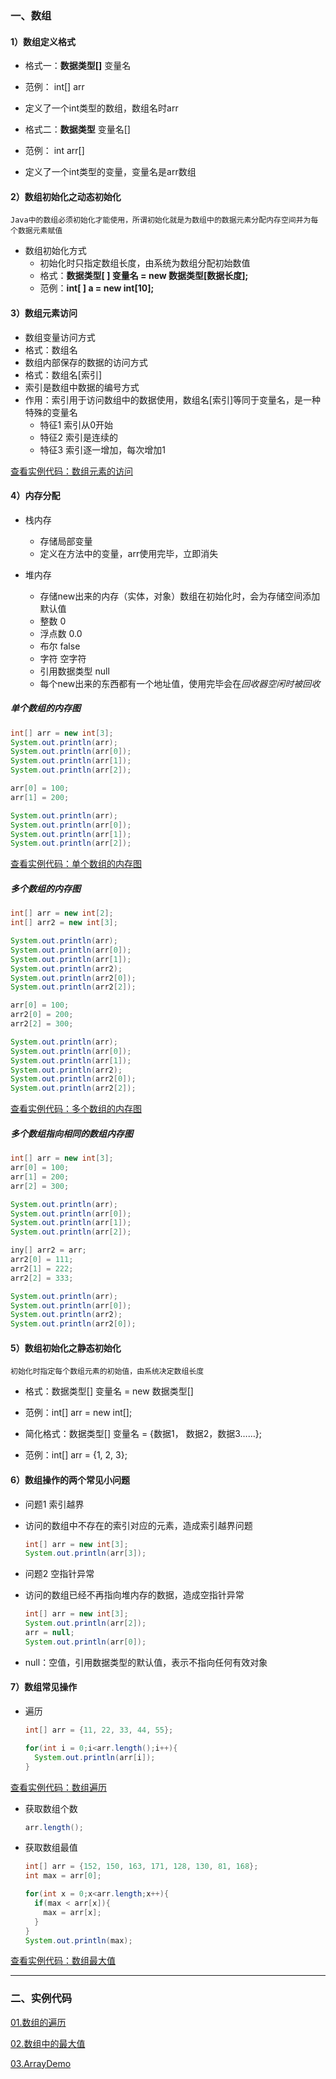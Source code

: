 ### 一、数组

#### 1）数组定义格式

- 格式一：**数据类型[]** 变量名
- 范例：    int[] arr
- 定义了一个int类型的数组，数组名时arr

- 格式二：**数据类型** 变量名[]
- 范例：    int  arr[]
- 定义了一个int类型的变量，变量名是arr数组

#### 2）数组初始化之动态初始化

    Java中的数组必须初始化才能使用，所谓初始化就是为数组中的数据元素分配内存空间并为每个数据元素赋值

- 数组初始化方式
  - 初始化时只指定数组长度，由系统为数组分配初始数值
  - 格式：**数据类型[ ] 变量名 = new 数据类型[数据长度];**
  - 范例：**int[ ] a = new int[10];**

#### 3）数组元素访问

- 数组变量访问方式
- 格式：数组名
- 数组内部保存的数据的访问方式
- 格式：数组名[索引]
- 索引是数组中数据的编号方式
- 作用：索引用于访问数组中的数据使用，数组名[索引]等同于变量名，是一种特殊的变量名
  - 特征1 索引从0开始
  - 特征2 索引是连续的
  - 特征3 索引逐一增加，每次增加1

[查看实例代码：数组元素的访问](/./code/ArrayTest01.java)

#### 4）内存分配

- 栈内存
  - 存储局部变量
  - 定义在方法中的变量，arr使用完毕，立即消失
  
- 堆内存
  - 存储new出来的内存（实体，对象）数组在初始化时，会为存储空间添加默认值
  - 整数    0
  - 浮点数  0.0
  - 布尔    false
  - 字符    空字符
  - 引用数据类型    null
  - 每个new出来的东西都有一个地址值，使用完毕会在*回收器空闲时被回收*

##### 单个数组的内存图

```java
int[] arr = new int[3];
System.out.println(arr);
System.out.println(arr[0]);
System.out.println(arr[1]);
System.out.println(arr[2]);

arr[0] = 100;
arr[1] = 200;

System.out.println(arr);
System.out.println(arr[0]);
System.out.println(arr[1]);
System.out.println(arr[2]);
```

[查看实例代码：单个数组的内存图](/./code/ArrayTest03.java)

##### 多个数组的内存图

```java
int[] arr = new int[2];
int[] arr2 = new int[3];

System.out.println(arr);
System.out.println(arr[0]);
System.out.println(arr[1]);
System.out.println(arr2);
System.out.println(arr2[0]);
System.out.println(arr2[2]);

arr[0] = 100;
arr2[0] = 200;
arr2[2] = 300;

System.out.println(arr);
System.out.println(arr[0]);
System.out.println(arr[1]);
System.out.println(arr2);
System.out.println(arr2[0]);
System.out.println(arr2[2]);
```

[查看实例代码：多个数组的内存图](/./code/ArrayTest02.java)

##### 多个数组指向相同的数组内存图

```java
int[] arr = new int[3];
arr[0] = 100;
arr[1] = 200;
arr[2] = 300;

System.out.println(arr);
System.out.println(arr[0]);
System.out.println(arr[1]);
System.out.println(arr[2]);

iny[] arr2 = arr;
arr2[0] = 111;
arr2[1] = 222;
arr2[2] = 333;

System.out.println(arr);
System.out.println(arr[0]);
System.out.println(arr2);
System.out.println(arr2[0]);
```

#### 5）数组初始化之静态初始化

    初始化时指定每个数组元素的初始值，由系统决定数组长度

- 格式：数据类型[] 变量名 = new 数据类型[]
- 范例：int[] arr = new int[];

- 简化格式：数据类型[] 变量名 = {数据1， 数据2，数据3……};
- 范例：int[] arr = {1, 2, 3};

#### 6）数组操作的两个常见小问题

- 问题1 索引越界
- 访问的数组中不存在的索引对应的元素，造成索引越界问题

  ```java
  int[] arr = new int[3];
  System.out.println(arr[3]);
  ```

- 问题2 空指针异常
- 访问的数组已经不再指向堆内存的数据，造成空指针异常

  ```java
  int[] arr = new int[3];
  System.out.println(arr[2]);
  arr = null;
  System.out.println(arr[0]);
  ```

- null：空值，引用数据类型的默认值，表示不指向任何有效对象

#### 7）数组常见操作

- 遍历

  ```java
  int[] arr = {11, 22, 33, 44, 55};
  
  for(int i = 0;i<arr.length();i++){
    System.out.println(arr[i]);
  }  
  ```

[查看实例代码：数组遍历](/./code/ArrayTest04.java)

- 获取数组个数

  ```java
  arr.length();
  ```

- 获取数组最值

  ```java
  int[] arr = {152, 150, 163, 171, 128, 130, 81, 168};
  int max = arr[0];
  
  for(int x = 0;x<arr.length;x++){
    if(max < arr[x]){
      max = arr[x];
    }
  }
  System.out.println(max);
  ```

[查看实例代码：数组最大值](/./code/ArrayTest05.java)



-----

### 二、实例代码

[01.数组的遍历](/./code/ArgsTest01.java)

[02.数组中的最大值](/./code/ArgsTest02.java)

[03.ArrayDemo](/./code/ArrayDemo.java)

